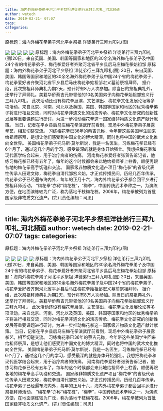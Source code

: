 ```yaml
---
title: 海内外梅花拳弟子河北平乡祭祖洋徒弟行三拜九叩礼_河北频道
author: wetech
date: 2019-02-21- 07:07
tags: 
categories: 
---
```

原标题：海内外梅花拳弟子河北平乡祭祖 洋徒弟行三拜九叩礼(图)
<!-- more -->
                
<img align="center" border="0" src="http://p3.ifengimg.com/a/2019_08/f88e375d4e21a7a_size33_w540_h405.jpg" />
                
<img align="center" border="0" src="http://p2.ifengimg.com/a/2019_08/0a8bf15e5e169d1_size28_w540_h405.jpg" />
            
<img align="center" border="0" src="http://p2.ifengimg.com/a/2019_08/e526bbd6c1c5397_size29_w540_h294.jpg" />
<img align="center" border="0" src="http://p2.ifengimg.com/a/2019_08/b32867a1f219222_size28_w540_h405.jpg" />
<img align="center" border="0" src="http://p2.ifengimg.com/a/2016/0810/204c433878d5cf9size1_w16_h16.png" />
原标题：海内外梅花拳弟子河北平乡祭祖 洋徒弟行三拜九叩礼(图)20日，来自英国、美国、韩国等国家和地区的30余名海外梅花拳弟子及中国24个省的梅花拳弟子、梅花拳爱好者齐聚河北省平乡县后马庄梅花拳始祖邹
原标题：海内外梅花拳弟子河北平乡祭祖 洋徒弟行三拜九叩礼(图)
20日，来自英国、美国、韩国等国家和地区的30余名海外梅花拳弟子及中国24个省的梅花拳弟子、梅花拳爱好者齐聚河北省平乡县后马庄梅花拳始祖邹宏义墓前祭祖拜师。
据介绍，此次祭祖拜师典礼为期2天，预计将有8万人次参加。除当日的祭祖典礼外，还举行了拜师礼。美籍华侨蔡吉元带领他的10名美国弟子向梅花拳始祖邹宏义行三拜九叩礼。
此次活动还设有梅花拳展演、文艺演出、梅花拳文化发展论坛等多项活动。来自北京、河南、河北以及英国、美国、韩国等国家和地区的优秀梅拳弟子将进行相互交流，同时对梅花拳非遗文化的活态传承、梅花拳文化研究的创新性发展等重要课题进行研讨，为进一步推动梅花拳这一国家级非物质文化遗产献计献策。
当日，记者在平乡县后马庄梅花拳演武厅前看到，现场中外梅花拳弟子展露拳艺，相互切磋交流。
习练梅花拳已36年的蔡吉元称，今年带这些美国学生回来给祖师祭拜，是想让他们感受到中国文化的博大精深，同时也将中国的武术文化推向全世界。
美国梅花拳弟子托马斯·莫尔斯说，我是一名医生，习练梅花拳已经有6个月了，通过这几个月的学习，感受最深的就是身体开始强壮。我想把梅花拳和现代医学结合起来，用于治疗病者的伤痛。
河南梅花拳爱好者张贺告诉记者，他练习梅花拳已经有五年了，每年的这个时候都会来此地给祖师爷上柱香，顺便再跟各地的梅花拳高手切磋和交流。
国家级非物质文化遗产项目“梅花拳”的省级代表性传承人田建文称，梅花拳自清代邹宏义始，才正式传播民间。历经几百年传承，梅花拳弟子已经遍布海内外，每年的正月十六，海内外梅花拳弟子都会回平乡进行祭祖拜师活动。
“梅花拳”亦称“梅花桩”，“梅拳”，中国传统武术拳种之一。为演练方便，在地面演练较为广泛，称为落地干枝梅花桩。2006年，梅花拳被列为首批国家级非物质文化遗产。(完)
[责任编辑：司思]
            
---
title: 海内外梅花拳弟子河北平乡祭祖洋徒弟行三拜九叩礼_河北频道
author: wetech
date: 2019-02-21- 07:07
tags: 
categories: 
---
原标题：海内外梅花拳弟子河北平乡祭祖 洋徒弟行三拜九叩礼(图)
<!-- more -->
                
<img align="center" border="0" src="http://p3.ifengimg.com/a/2019_08/f88e375d4e21a7a_size33_w540_h405.jpg" />
                
<img align="center" border="0" src="http://p2.ifengimg.com/a/2019_08/0a8bf15e5e169d1_size28_w540_h405.jpg" />
            
<img align="center" border="0" src="http://p2.ifengimg.com/a/2019_08/e526bbd6c1c5397_size29_w540_h294.jpg" />
<img align="center" border="0" src="http://p2.ifengimg.com/a/2019_08/b32867a1f219222_size28_w540_h405.jpg" />
<img align="center" border="0" src="http://p2.ifengimg.com/a/2016/0810/204c433878d5cf9size1_w16_h16.png" />
原标题：海内外梅花拳弟子河北平乡祭祖 洋徒弟行三拜九叩礼(图)20日，来自英国、美国、韩国等国家和地区的30余名海外梅花拳弟子及中国24个省的梅花拳弟子、梅花拳爱好者齐聚河北省平乡县后马庄梅花拳始祖邹
原标题：海内外梅花拳弟子河北平乡祭祖 洋徒弟行三拜九叩礼(图)
20日，来自英国、美国、韩国等国家和地区的30余名海外梅花拳弟子及中国24个省的梅花拳弟子、梅花拳爱好者齐聚河北省平乡县后马庄梅花拳始祖邹宏义墓前祭祖拜师。
据介绍，此次祭祖拜师典礼为期2天，预计将有8万人次参加。除当日的祭祖典礼外，还举行了拜师礼。美籍华侨蔡吉元带领他的10名美国弟子向梅花拳始祖邹宏义行三拜九叩礼。
此次活动还设有梅花拳展演、文艺演出、梅花拳文化发展论坛等多项活动。来自北京、河南、河北以及英国、美国、韩国等国家和地区的优秀梅拳弟子将进行相互交流，同时对梅花拳非遗文化的活态传承、梅花拳文化研究的创新性发展等重要课题进行研讨，为进一步推动梅花拳这一国家级非物质文化遗产献计献策。
当日，记者在平乡县后马庄梅花拳演武厅前看到，现场中外梅花拳弟子展露拳艺，相互切磋交流。
习练梅花拳已36年的蔡吉元称，今年带这些美国学生回来给祖师祭拜，是想让他们感受到中国文化的博大精深，同时也将中国的武术文化推向全世界。
美国梅花拳弟子托马斯·莫尔斯说，我是一名医生，习练梅花拳已经有6个月了，通过这几个月的学习，感受最深的就是身体开始强壮。我想把梅花拳和现代医学结合起来，用于治疗病者的伤痛。
河南梅花拳爱好者张贺告诉记者，他练习梅花拳已经有五年了，每年的这个时候都会来此地给祖师爷上柱香，顺便再跟各地的梅花拳高手切磋和交流。
国家级非物质文化遗产项目“梅花拳”的省级代表性传承人田建文称，梅花拳自清代邹宏义始，才正式传播民间。历经几百年传承，梅花拳弟子已经遍布海内外，每年的正月十六，海内外梅花拳弟子都会回平乡进行祭祖拜师活动。
“梅花拳”亦称“梅花桩”，“梅拳”，中国传统武术拳种之一。为演练方便，在地面演练较为广泛，称为落地干枝梅花桩。2006年，梅花拳被列为首批国家级非物质文化遗产。(完)
[责任编辑：司思]
            
